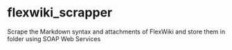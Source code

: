 # flexwiki_scrapper
Scrape the Markdown syntax and attachments of FlexWiki and store them in folder using SOAP Web Services
